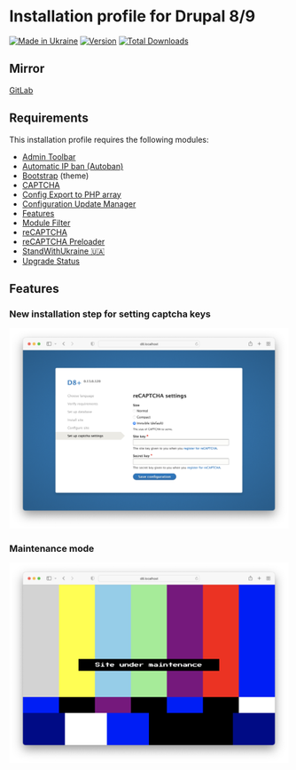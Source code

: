 # Installation profile for Drupal 8/9

[![Made in Ukraine](https://img.shields.io/badge/made_in-ukraine-ffd500.svg?labelColor=005bbb)](https://supportukrainenow.org)
[![Version](http://poser.pugx.org/chmez/d8/version)](https://packagist.org/packages/chmez/d8)
[![Total Downloads](http://poser.pugx.org/chmez/d8/downloads)](https://packagist.org/packages/chmez/d8)

## Mirror

[GitLab](https://gitlab.com/chmez/d8)

## Requirements

This installation profile requires the following modules:

* [Admin Toolbar](https://www.drupal.org/project/admin_toolbar)
* [Automatic IP ban (Autoban)](https://www.drupal.org/project/autoban)
* [Bootstrap](https://www.drupal.org/project/bootstrap) (theme)
* [CAPTCHA](https://www.drupal.org/project/captcha)
* [Config Export to PHP array](https://www.drupal.org/project/config2php)
* [Configuration Update Manager](https://www.drupal.org/project/config_update)
* [Features](https://www.drupal.org/project/features)
* [Module Filter](https://www.drupal.org/project/module_filter)
* [reCAPTCHA](https://www.drupal.org/project/recaptcha)
* [reCAPTCHA Preloader](https://www.drupal.org/project/recaptcha_preloader)
* [StandWithUkraine 🇺🇦](https://www.drupal.org/project/standwithukraine)
* [Upgrade Status](https://www.drupal.org/project/upgrade_status)

## Features

### New installation step for setting captcha keys

![captcha](images/captcha.png "captcha")

### Maintenance mode

![maintenance](images/maintenance.png "maintenance")
